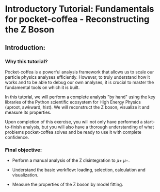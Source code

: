 # Introductory Tutorial: Fundamentals for pocket-coffea - Reconstructing the Z Boson

## Introduction: 

### Why this tutorial?

Pocket-coffea is a powerful analysis framework that allows us to scale our particle physics analyses efficiently. However, to truly understand how it works and to be able to debug our own analyses, it is crucial to master the fundamental tools on which it is built.

In this tutorial, we will perform a complete analysis "by hand" using the key libraries of the Python scientific ecosystem for High Energy Physics (uproot, awkward, hist). We will reconstruct the Z boson, visualize it and measure its properties.

Upon completion of this exercise, you will not only have performed a start-to-finish analysis, but you will also have a thorough understanding of what problems pocket-coffea solves and be ready to use it with complete confidence.

### Final objective:

* Perform a manual analysis of the Z disintegration to $\mu +$ $\mu -$.

* Understand the basic workflow: loading, selection, calculation and visualization.

* Measure the properties of the Z boson by model fitting.
